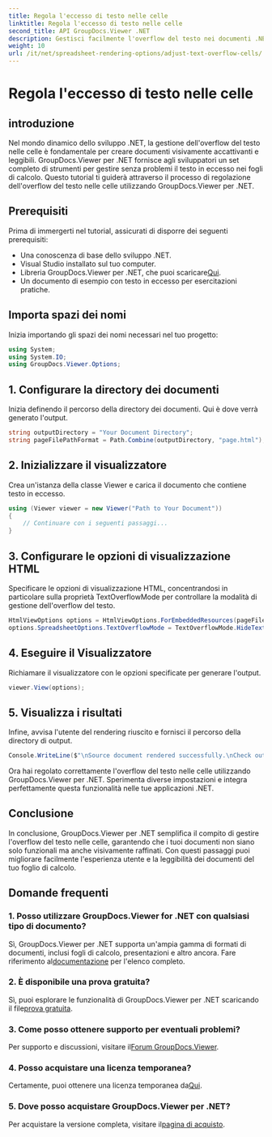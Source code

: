 ```yaml
---
title: Regola l'eccesso di testo nelle celle
linktitle: Regola l'eccesso di testo nelle celle
second_title: API GroupDocs.Viewer .NET
description: Gestisci facilmente l'overflow del testo nei documenti .NET con GroupDocs.Viewer. Migliora la leggibilità e l'esperienza dell'utente. Scarica la prova gratis adesso.
weight: 10
url: /it/net/spreadsheet-rendering-options/adjust-text-overflow-cells/
---
```


# Regola l'eccesso di testo nelle celle

## introduzione
Nel mondo dinamico dello sviluppo .NET, la gestione dell'overflow del testo nelle celle è fondamentale per creare documenti visivamente accattivanti e leggibili. GroupDocs.Viewer per .NET fornisce agli sviluppatori un set completo di strumenti per gestire senza problemi il testo in eccesso nei fogli di calcolo. Questo tutorial ti guiderà attraverso il processo di regolazione dell'overflow del testo nelle celle utilizzando GroupDocs.Viewer per .NET.
## Prerequisiti
Prima di immergerti nel tutorial, assicurati di disporre dei seguenti prerequisiti:
- Una conoscenza di base dello sviluppo .NET.
- Visual Studio installato sul tuo computer.
- Libreria GroupDocs.Viewer per .NET, che puoi scaricare[Qui](https://releases.groupdocs.com/viewer/net/).
- Un documento di esempio con testo in eccesso per esercitazioni pratiche.
## Importa spazi dei nomi
Inizia importando gli spazi dei nomi necessari nel tuo progetto:
```csharp
using System;
using System.IO;
using GroupDocs.Viewer.Options;
```
## 1. Configurare la directory dei documenti
Inizia definendo il percorso della directory dei documenti. Qui è dove verrà generato l'output.
```csharp
string outputDirectory = "Your Document Directory";
string pageFilePathFormat = Path.Combine(outputDirectory, "page.html");
```
## 2. Inizializzare il visualizzatore
Crea un'istanza della classe Viewer e carica il documento che contiene testo in eccesso.
```csharp
using (Viewer viewer = new Viewer("Path to Your Document"))
{
    // Continuare con i seguenti passaggi...
}
```
## 3. Configurare le opzioni di visualizzazione HTML
Specificare le opzioni di visualizzazione HTML, concentrandosi in particolare sulla proprietà TextOverflowMode per controllare la modalità di gestione dell'overflow del testo.
```csharp
HtmlViewOptions options = HtmlViewOptions.ForEmbeddedResources(pageFilePathFormat);
options.SpreadsheetOptions.TextOverflowMode = TextOverflowMode.HideText;
```
## 4. Eseguire il Visualizzatore
Richiamare il visualizzatore con le opzioni specificate per generare l'output.
```csharp
viewer.View(options);
```
## 5. Visualizza i risultati
Infine, avvisa l'utente del rendering riuscito e fornisci il percorso della directory di output.
```csharp
Console.WriteLine($"\nSource document rendered successfully.\nCheck output in {outputDirectory}.");
```
Ora hai regolato correttamente l'overflow del testo nelle celle utilizzando GroupDocs.Viewer per .NET. Sperimenta diverse impostazioni e integra perfettamente questa funzionalità nelle tue applicazioni .NET.
## Conclusione
In conclusione, GroupDocs.Viewer per .NET semplifica il compito di gestire l'overflow del testo nelle celle, garantendo che i tuoi documenti non siano solo funzionali ma anche visivamente raffinati. Con questi passaggi puoi migliorare facilmente l'esperienza utente e la leggibilità dei documenti del tuo foglio di calcolo.
## Domande frequenti
### 1. Posso utilizzare GroupDocs.Viewer for .NET con qualsiasi tipo di documento?
 Sì, GroupDocs.Viewer per .NET supporta un'ampia gamma di formati di documenti, inclusi fogli di calcolo, presentazioni e altro ancora. Fare riferimento al[documentazione](https://tutorials.groupdocs.com/viewer/net/) per l'elenco completo.
### 2. È disponibile una prova gratuita?
 Sì, puoi esplorare le funzionalità di GroupDocs.Viewer per .NET scaricando il file[prova gratuita](https://releases.groupdocs.com/).
### 3. Come posso ottenere supporto per eventuali problemi?
 Per supporto e discussioni, visitare il[Forum GroupDocs.Viewer](https://forum.groupdocs.com/c/viewer/9).
### 4. Posso acquistare una licenza temporanea?
 Certamente, puoi ottenere una licenza temporanea da[Qui](https://purchase.groupdocs.com/temporary-license/).
### 5. Dove posso acquistare GroupDocs.Viewer per .NET?
 Per acquistare la versione completa, visitare il[pagina di acquisto](https://purchase.groupdocs.com/buy).